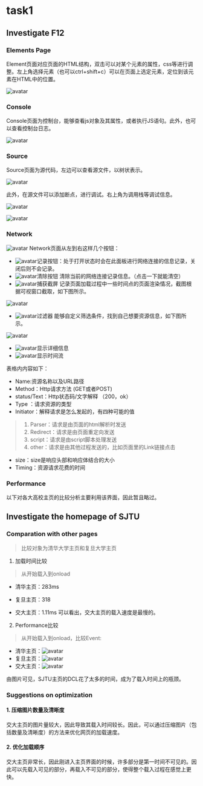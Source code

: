 # task1
## Investigate F12
### Elements Page
Element页面对应页面的HTML结构，双击可以对某个元素的属性，css等进行调整。左上角选择元素（也可以ctrl+shift+c）可以在页面上选定元素，定位到该元素在HTML中的位置。

![avatar](./p1.png)

### Console
Console页面为控制台，能够查看js对象及其属性，或者执行JS语句。此外，也可以查看控制台日志。

![avatar](./p2.png)

### Source
Source页面为源代码，左边可以查看源文件，以树状表示。

![avatar](./p3.png)

此外，在源文件可以添加断点，进行调试。右上角为调用栈等调试信息。

![avatar](./p4.png)

![avatar](./p5.png)

### Network
![avatar](./network.png)
Network页面从左到右这样几个按钮：
* ![avatar](./p6.png)记录按钮：处于打开状态时会在此面板进行网络连接的信息记录，关闭后则不会记录。
* ![avatar](./p7.png)清除按钮 清除当前的网络连接记录信息。（点击一下就能清空）
* ![avatar](./p8.png)捕获截屏 记录页面加载过程中一些时间点的页面渲染情况，截图根据可视窗口截取，如下图所示。

![avatar](./p10.png)

* ![avatar](./p9.png)过滤器 能够自定义筛选条件，找到自己想要资源信息，如下图所示。

![avatar](./p11.png)

* ![avatar](./p12.png)显示详细信息
* ![avatar](./p13.png)显示时间流

表格内内容如下：
* Name:资源名称以及URL路径
* Method：Http请求方法 (GET或者POST)
* status/Text：Http状态码/文字解释 （200，ok）
* Type ：请求资源的类型
* Initiator：解释请求是怎么发起的，有四种可能的值
> 1. Parser：请求是由页面的html解析时发送 
> 2. Redirect：请求是由页面重定向发送
> 3. script：请求是由script脚本处理发送
> 4. other：请求是由其他过程发送的，比如页面里的Link链接点击
* size：size是响应头部和响应体结合的大小
* Timing：资源请求花费的时间
### Performance
以下对各大高校主页的比较分析主要利用该界面，因此暂且略过。

## Investigate the homepage of SJTU
### Comparation with other pages
> 比较对象为清华大学主页和复旦大学主页
1. 加载时间比较
> 从开始载入到onload
* 清华主页：283ms
* 复旦主页：318


* 交大主页：1.11ms
可以看出，交大主页的载入速度是最慢的。
2. Performance比较
> 从开始载入到onload，比较Event:
* 清华主页：![avatar](./thu.png)
* 复旦主页：![avatar](./fdu.png)
* 交大主页：![avatar](./sjtu.png)

由图片可见，SJTU主页的DCL花了太多的时间，成为了载入时间上的瓶颈。

### Suggestions on optimization
#### 1. 压缩图片数量及清晰度
交大主页的图片量较大，因此导致其载入时间较长。因此，可以通过压缩图片（包括数量及清晰度）的方法来优化网页的加载速度。
#### 2. 优化加载顺序
交大主页非常长，因此刚进入主页界面的时候，许多部分是第一时间不可见的。因此可以先载入可见的部分，再载入不可见的部分，使得整个载入过程在感觉上更快。